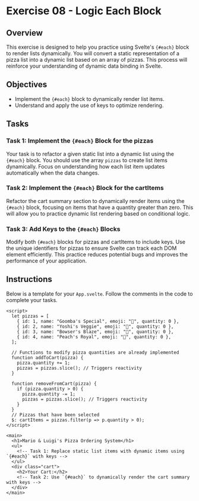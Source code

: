# Exercise 08 - Logic Each Block

## Overview

This exercise is designed to help you practice using Svelte's `{#each}` block to render lists dynamically. You will convert a static representation of a pizza list into a dynamic list based on an array of pizzas. This process will reinforce your understanding of dynamic data binding in Svelte.

## Objectives

- Implement the `{#each}` block to dynamically render list items.
- Understand and apply the use of keys to optimize rendering.

## Tasks

### Task 1: Implement the `{#each}` Block for the pizzas

Your task is to refactor a given static list into a dynamic list using the `{#each}` block. You should use the array `pizzas` to create list items dynamically. Focus on understanding how each list item updates automatically when the data changes.

### Task 2: Implement the `{#each}` Block for the cartItems

Refactor the cart summary section to dynamically render items using the `{#each}` block, focusing on items that have a quantity greater than zero. This will allow you to practice dynamic list rendering based on conditional logic.

### Task 3: Add Keys to the `{#each}` Blocks

Modify both `{#each}` blocks for pizzas and cartItems to include keys. Use the unique identifiers for pizzas to ensure Svelte can track each DOM element efficiently. This practice reduces potential bugs and improves the performance of your application.

## Instructions

Below is a template for your `App.svelte`. Follow the comments in the code to complete your tasks.

```svelte
<script>
  let pizzas = [
    { id: 1, name: "Goomba's Special", emoji: "🍄", quantity: 0 },
    { id: 2, name: "Yoshi's Veggie", emoji: "🦕", quantity: 0 },
    { id: 3, name: "Bowser's Blaze", emoji: "🐢", quantity: 0 },
    { id: 4, name: "Peach's Royal", emoji: "👑", quantity: 0 },
  ];

  // Functions to modify pizza quantities are already implemented
  function addToCart(pizza) {
    pizza.quantity += 1;
    pizzas = pizzas.slice(); // Triggers reactivity
  }

  function removeFromCart(pizza) {
    if (pizza.quantity > 0) {
      pizza.quantity -= 1;
      pizzas = pizzas.slice(); // Triggers reactivity
    }
  }
  // Pizzas that have been selected
  $: cartItems = pizzas.filter(p => p.quantity > 0);
</script>

<main>
  <h1>Mario & Luigi's Pizza Ordering System</h1>
  <ul>
    <!-- Task 1: Replace static list items with dynamic items using `{#each}` with keys -->
  </ul>
  <div class="cart">
    <h2>Your Cart:</h2>
    <!-- Task 2: Use `{#each}` to dynamically render the cart summary with keys -->
  </div>
</main>
```
